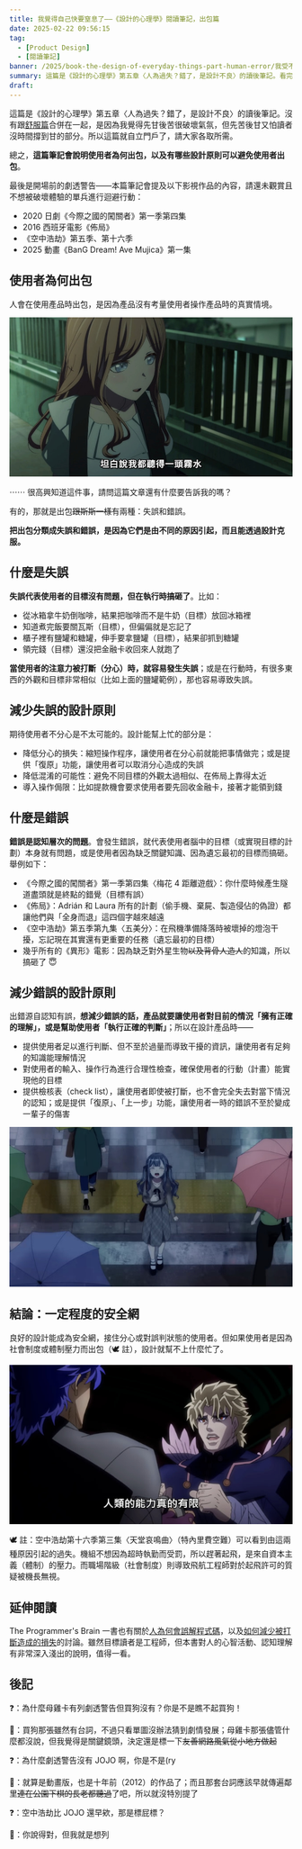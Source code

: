 ```yaml
---
title: 我覺得自己快要窒息了——《設計的心理學》閱讀筆記，出包篇
date: 2025-02-22 09:56:15
tag:
  - [Product Design]
  - [閱讀筆記]
banner: /2025/book-the-design-of-everyday-things-part-human-error/我受不了了.jpg
summary: 這篇是《設計的心理學》第五章〈人為過失？錯了，是設計不良〉的讀後筆記。看完這篇文章，你會知道使用者為何出包，以及有哪些設計原則可以避免使用者出包。
draft:
---
```


這篇是《設計的心理學》第五章〈人為過失？錯了，是設計不良〉的讀後筆記。沒有跟[舒服篇](/2025/book-the-design-of-everyday-things-part-usability)合併在一起，是因為我覺得先甘後苦很破壞氣氛，但先苦後甘又怕讀者沒時間撐到甘的部分。所以這篇就自立門戶了，請大家各取所需。

總之，**這篇筆記會說明使用者為何出包，以及有哪些設計原則可以避免使用者出包**。

最後是開場前的劇透警告——本篇筆記會提及以下影視作品的內容，請還未觀賞且不想被破壞體驗的單兵進行迴避行動：

- 2020 日劇《今際之國的闖關者》第一季第四集
- 2016 西班牙電影《佈局》
- 《空中浩劫》第五季、第十六季
- 2025 動畫《BanG Dream! Ave Mujica》第一集

## 使用者為何出包

人會在使用產品時出包，是因為產品沒有考量使用者操作產品時的真實情境。

![坦白說我都聽得一頭霧水](/2025/book-the-design-of-everyday-things-part-human-error/坦白說我都聽得一頭霧水.jpg)

⋯⋯ 很高興知道這件事，請問這篇文章還有什麼要告訴我的嗎？

有的，那就是出包~~跟斯斯一樣~~有兩種：失誤和錯誤。

**把出包分類成失誤和錯誤，是因為它們是由不同的原因引起，而且能透過設計克服。**

## 什麼是失誤

**失誤代表使用者的目標沒有問題，但在執行時搞砸了**。比如：

- 從冰箱拿牛奶倒咖啡，結果把咖啡而不是牛奶（目標）放回冰箱裡
- 知道煮完飯要關瓦斯（目標），但偏偏就是忘記了
- 櫃子裡有鹽罐和糖罐，伸手要拿鹽罐（目標），結果卻抓到糖罐
- 領完錢（目標）還沒把金融卡收回來人就跑了

**當使用者的注意力被打斷（分心）時，就容易發生失誤**；或是在行動時，有很多東西的外觀和目標非常相似（比如上面的鹽罐範例），那也容易導致失誤。

## 減少失誤的設計原則

期待使用者不分心是不太可能的。設計能幫上忙的部分是：

- 降低分心的損失：縮短操作程序，讓使用者在分心前就能把事情做完；或是提供「復原」功能，讓使用者可以取消分心造成的失誤
- 降低混淆的可能性：避免不同目標的外觀太過相似、在佈局上靠得太近
- 導入操作侷限：比如提款機會要求使用者要先回收金融卡，接著才能領到錢

## 什麼是錯誤

**錯誤是認知層次的問題**。會發生錯誤，就代表使用者腦中的目標（或實現目標的計劃）本身就有問題，或是使用者因為缺乏關鍵知識、因為遺忘最初的目標而搞砸。舉例如下：

- 《今際之國的闖關者》第一季第四集〈梅花 4 距離遊戲〉：你什麼時候產生隧道盡頭就是終點的錯覺（目標有誤）
- 《佈局》：Adrián 和 Laura 所有的計劃（偷手機、棄屍、製造侵佔的偽證）都讓他們與「全身而退」這四個字越來越遠
- 《空中浩劫》第五季第九集〈五美分〉：在飛機準備降落時被壞掉的燈泡干擾，忘記現在其實還有更重要的任務（遺忘最初的目標）
- 幾乎所有的《異形》電影：因為缺乏對外星生物~~以及背骨人造人~~的知識，所以搞砸了 😇

## 減少錯誤的設計原則

出錯源自認知有誤，**想減少錯誤的話，產品就要讓使用者對目前的情況「擁有正確的理解」，或是幫助使用者「執行正確的判斷」**；所以在設計產品時——

- 提供使用者足以進行判斷、但不至於過量而導致干擾的資訊，讓使用者有足夠的知識能理解情況
- 對使用者的輸入、操作行為進行合理性檢查，確保使用者的行動（計畫）能實現他的目標
- 提供檢核表（check list），讓使用者即使被打斷，也不會完全失去對當下情況的認知；或是提供「復原」、「上一步」功能，讓使用者一時的錯誤不至於變成一輩子的傷害

![不過就算給祥子上一步按鈕，他應該也不會按下去吧](/2025/book-the-design-of-everyday-things-part-human-error/bang-dream-ave-mujica-ep1-1549.jpg)

## 結論：一定程度的安全網

良好的設計能成為安全網，接住分心或對誤判狀態的使用者。但如果使用者是因為社會制度或體制壓力而出包（🕊️ 註），設計就幫不上什麼忙了。

![人類的能力是真的有限](/2025/book-the-design-of-everyday-things-part-human-error/jojo-s1-ep3-人類的能力真的有限.jpg)

🕊️ 註：空中浩劫第十六季第三集〈天堂哀鳴曲〉（特內里費空難）可以看到由這兩種原因引起的過失。機組不想因為超時執勤而受罰，所以趕著起飛，是來自資本主義（體制）的壓力。而職場階級（社會制度）則導致飛航工程師對於起飛許可的質疑被機長無視。

## 延伸閱讀

The Programmer's Brain 一書也有關於[人為何會誤解程式碼](/2023/the-programmers-brain-ch9-avoiding-bad-code-and-cognitive-load)，以及[如何減少被打斷造成的損失](/2023/the-programmers-brain-ch11-the-act-of-writing-code/#%E9%97%9C%E6%96%BC%E8%A2%AB%E6%89%93%E6%93%BE)的討論。雖然目標讀者是工程師，但本書對人的心智活動、認知理解有非常深入淺出的說明，值得一看。

## 後記

❓：為什麼母雞卡有列劇透警告但買狗沒有？你是不是瞧不起買狗！

🦊：買狗那張雖然有台詞，不過只看單圖沒辦法猜到劇情發展；母雞卡那張儘管什麼都沒說，但我覺得是關鍵鏡頭，決定還是標一下~~友善網路風氣從小地方做起~~

❓：為什麼劇透警告沒有 JOJO 啊，你是不是(ry

🦊：就算是動畫版，也是十年前（2012）的作品了；而且那套台詞應該早就傳遍鄰里~~連在公園下棋的長老都聽過~~了吧，所以就沒特別提了

❓：空中浩劫比 JOJO 還早欸，那是標屁標？

🦊：你說得對，但我就是想列
